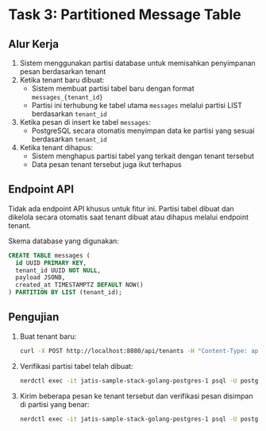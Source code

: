 # Task 3: Partitioned Message Table

## Alur Kerja

1. Sistem menggunakan partisi database untuk memisahkan penyimpanan pesan berdasarkan tenant
2. Ketika tenant baru dibuat:
   - Sistem membuat partisi tabel baru dengan format `messages_{tenant_id}`
   - Partisi ini terhubung ke tabel utama `messages` melalui partisi LIST berdasarkan `tenant_id`
3. Ketika pesan di insert ke tabel `messages`:
   - PostgreSQL secara otomatis menyimpan data ke partisi yang sesuai berdasarkan `tenant_id`
4. Ketika tenant dihapus:
   - Sistem menghapus partisi tabel yang terkait dengan tenant tersebut
   - Data pesan tenant tersebut juga ikut terhapus

## Endpoint API

Tidak ada endpoint API khusus untuk fitur ini. Partisi tabel dibuat dan dikelola secara otomatis saat tenant dibuat atau dihapus melalui endpoint tenant.

Skema database yang digunakan:
```sql
CREATE TABLE messages (
  id UUID PRIMARY KEY,
  tenant_id UUID NOT NULL,
  payload JSONB,
  created_at TIMESTAMPTZ DEFAULT NOW()
) PARTITION BY LIST (tenant_id);
```

## Pengujian

1. Buat tenant baru:
   ```bash
   curl -X POST http://localhost:8080/api/tenants -H "Content-Type: application/json" -d '{"name":"Test Partition","description":"Test tenant for partition verification","status":"active"}'
   ```

2. Verifikasi partisi tabel telah dibuat:
   ```bash
   nerdctl exec -it jatis-sample-stack-golang-postgres-1 psql -U postgres -d sample_db -c "SELECT tablename FROM pg_tables WHERE tablename LIKE 'messages_%';"
   ```

3. Kirim beberapa pesan ke tenant tersebut dan verifikasi pesan disimpan di partisi yang benar:
   ```bash
   nerdctl exec -it jatis-sample-stack-golang-postgres-1 psql -U postgres -d sample_db -c "SELECT count(*) FROM messages_{tenant_id};"
   ```
